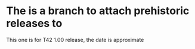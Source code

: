 # The is a branch to attach prehistoric releases to

This one is for T42 1.00 release, the date is approximate
